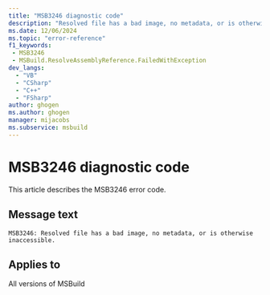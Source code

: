 ```yaml
---
title: "MSB3246 diagnostic code"
description: "Resolved file has a bad image, no metadata, or is otherwise inaccessible."
ms.date: 12/06/2024
ms.topic: "error-reference"
f1_keywords:
 - MSB3246
 - MSBuild.ResolveAssemblyReference.FailedWithException
dev_langs:
  - "VB"
  - "CSharp"
  - "C++"
  - "FSharp"
author: ghogen
ms.author: ghogen
manager: mijacobs
ms.subservice: msbuild
---
```


# MSB3246 diagnostic code

<!-- :::ErrorDefinitionDescription::: -->
<!-- :::editable-content name="introDescription"::: -->
This article describes the MSB3246 error code.
<!-- :::editable-content-end::: -->

## Message text

```output
MSB3246: Resolved file has a bad image, no metadata, or is otherwise inaccessible.
```

<!-- :::editable-content name="postOutputDescription"::: -->
<!--
{StrBegin="MSB3246: "}
-->
<!-- :::editable-content-end::: -->
<!-- :::ErrorDefinitionDescription-end::: -->

## Applies to

All versions of MSBuild
